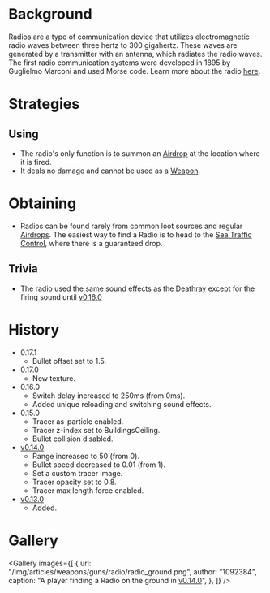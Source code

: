 <Stub />

# Background

Radios are a type of communication device that utilizes electromagnetic radio waves between three hertz to 300 gigahertz. These waves are generated by a transmitter with an antenna, which radiates the radio waves. The first radio communication systems were developed in 1895 by Guglielmo Marconi and used Morse code. Learn more about the radio [here](https://en.wikipedia.org/wiki/Radio).

# Strategies

## Using

- The radio's only function is to summon an [Airdrop](/obstacles/airdrop_crate) at the location where it is fired.
- It deals no damage and cannot be used as a [Weapon](/weapons).

# Obtaining
- Radios can be found rarely from common loot sources and regular [Airdrops](/obstacles/airdrop_crate). The easiest way to find a Radio is to head to the [Sea Traffic Control](/buildings/sea_traffic_control), where there is a guaranteed drop.

## Trivia

- The radio used the same sound effects as the [Deathray](/weapons/guns/deathray) except for the firing sound until [v0.16.0](https://github.com/HasangerGames/suroi/releases/tag/v0.16.0)

# History

- 0.17.1
  - Bullet offset set to 1.5.
- 0.17.0
  - New texture.
- 0.16.0
  - Switch delay increased to 250ms (from 0ms).
  - Added unique reloading and switching sound effects.
- 0.15.0
  - Tracer as-particle enabled.
  - Tracer z-index set to BuildingsCeiling.
  - Bullet collision disabled.
- [v0.14.0](https://github.com/HasangerGames/suroi/releases/tag/v0.14.0)
  - Range increased to 50 (from 0).
  - Bullet speed decreased to 0.01 (from 1).
  - Set a custom tracer image.
  - Tracer opacity set to 0.8.
  - Tracer max length force enabled.
- [v0.13.0](https://github.com/HasangerGames/suroi/releases/tag/v0.13.0)
  - Added.

# Gallery

<Gallery
  images={[
    {
      url: "/img/articles/weapons/guns/radio/radio_ground.png",
      author: "1092384",
      caption: "A player finding a Radio on the ground in [v0.14.0](https://github.com/HasangerGames/suroi/releases/tag/v0.14.0)",
    },
  ]}
/>
